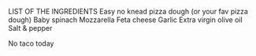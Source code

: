 LIST OF THE INGREDIENTS
Easy no knead pizza dough (or your fav pizza dough)
Baby spinach
Mozzarella
Feta cheese
Garlic
Extra virgin olive oil
Salt & pepper

No taco today
